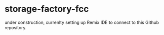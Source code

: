 # storage-factory-fcc
under construction, currenlty setting up Remix IDE to connect to this Github repository.
